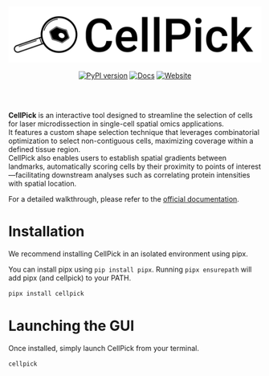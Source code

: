 
<div align="center">
  
![CellPick Logo](https://raw.githubusercontent.com/BorgwardtLab/CellPick/38cc265d4541407aaed1536e04fc8523a4870f96/cellpick/assets/logo-h.svg)
</div>

<div align="center">
  
[![PyPI version](https://img.shields.io/pypi/v/cellpick.svg?logo=pypi)](https://pypi.org/project/cellpick/)
[![Docs](https://img.shields.io/badge/docs-latest-blue?logo=readthedocs)](https://cellpick.readthedocs.io/en/latest/)
[![Website](https://img.shields.io/badge/website-cellpick.app-44cc11?logo=google-chrome)](https://cellpick.pages.dev/)
</div>

<br>

<br>

**CellPick** is an interactive tool designed to streamline the selection of cells for laser microdissection in single-cell spatial omics applications.  
It features a custom shape selection technique that leverages combinatorial optimization to select non-contiguous cells, maximizing coverage within a defined tissue region.  
CellPick also enables users to establish spatial gradients between landmarks, automatically scoring cells by their proximity to points of interest—facilitating downstream analyses such as correlating protein intensities with spatial location.

For a detailed walkthrough, please refer to the [official documentation](https://cellpick.readthedocs.io/en/latest/).

# Installation

We recommend installing CellPick in an isolated environment using pipx.

You can install pipx using ```pip install pipx```. Running ```pipx ensurepath``` will add pipx (and cellpick) to your PATH.

```bash
pipx install cellpick
```

# Launching the GUI

Once installed, simply launch CellPick from your terminal.

```bash
cellpick
```
